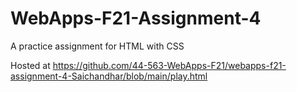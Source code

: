 # WebApps-F21-Assignment-4
A practice assignment for HTML with CSS
<!DOCTYPE html>
Hosted at https://github.com/44-563-WebApps-F21/webapps-f21-assignment-4-Saichandhar/blob/main/play.html